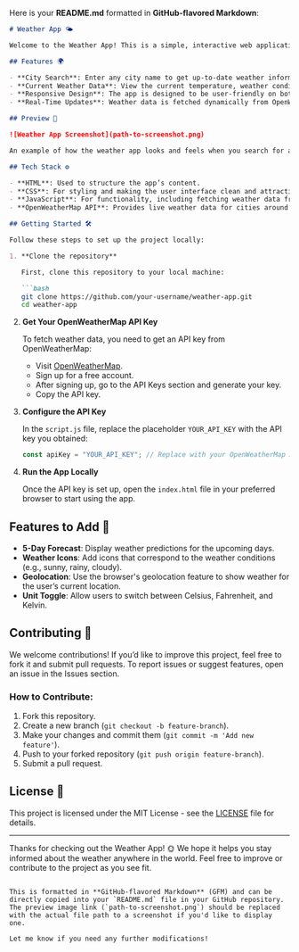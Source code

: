 Here is your **README.md** formatted in **GitHub-flavored Markdown**:

```markdown
# Weather App 🌤️

Welcome to the Weather App! This is a simple, interactive web application that allows users to check real-time weather data for any city around the world. Built using HTML, CSS, and JavaScript, this app fetches live weather data from the OpenWeatherMap API.

## Features 🌍

- **City Search**: Enter any city name to get up-to-date weather information.
- **Current Weather Data**: View the current temperature, weather condition, humidity, and wind speed.
- **Responsive Design**: The app is designed to be user-friendly on both desktop and mobile devices.
- **Real-Time Updates**: Weather data is fetched dynamically from OpenWeatherMap API.

## Preview 📸

![Weather App Screenshot](path-to-screenshot.png)

An example of how the weather app looks and feels when you search for a city.

## Tech Stack ⚙️

- **HTML**: Used to structure the app’s content.
- **CSS**: For styling and making the user interface clean and attractive.
- **JavaScript**: For functionality, including fetching weather data from OpenWeatherMap API.
- **OpenWeatherMap API**: Provides live weather data for cities around the world.

## Getting Started 🛠️

Follow these steps to set up the project locally:

1. **Clone the repository**

   First, clone this repository to your local machine:

   ```bash
   git clone https://github.com/your-username/weather-app.git
   cd weather-app
   ```

2. **Get Your OpenWeatherMap API Key**

   To fetch weather data, you need to get an API key from OpenWeatherMap:

   - Visit [OpenWeatherMap](https://openweathermap.org/).
   - Sign up for a free account.
   - After signing up, go to the API Keys section and generate your key.
   - Copy the API key.

3. **Configure the API Key**

   In the `script.js` file, replace the placeholder `YOUR_API_KEY` with the API key you obtained:

   ```javascript
   const apiKey = "YOUR_API_KEY"; // Replace with your OpenWeatherMap API key
   ```

4. **Run the App Locally**

   Once the API key is set up, open the `index.html` file in your preferred browser to start using the app.

## Features to Add 🔧

- **5-Day Forecast**: Display weather predictions for the upcoming days.
- **Weather Icons**: Add icons that correspond to the weather conditions (e.g., sunny, rainy, cloudy).
- **Geolocation**: Use the browser's geolocation feature to show weather for the user’s current location.
- **Unit Toggle**: Allow users to switch between Celsius, Fahrenheit, and Kelvin.

## Contributing 🤝

We welcome contributions! If you’d like to improve this project, feel free to fork it and submit pull requests. To report issues or suggest features, open an issue in the Issues section.

### How to Contribute:

1. Fork this repository.
2. Create a new branch (`git checkout -b feature-branch`).
3. Make your changes and commit them (`git commit -m 'Add new feature'`).
4. Push to your forked repository (`git push origin feature-branch`).
5. Submit a pull request.

## License 📄

This project is licensed under the MIT License - see the [LICENSE](LICENSE) file for details.

---

Thanks for checking out the Weather App! 🌞 We hope it helps you stay informed about the weather anywhere in the world. Feel free to improve or contribute to the project as you see fit.
```

This is formatted in **GitHub-flavored Markdown** (GFM) and can be directly copied into your `README.md` file in your GitHub repository. The preview image link (`path-to-screenshot.png`) should be replaced with the actual file path to a screenshot if you'd like to display one.

Let me know if you need any further modifications!
